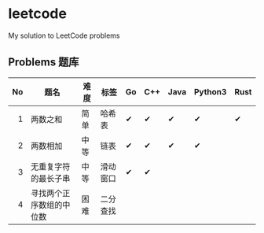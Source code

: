 # leetcode

My solution to LeetCode problems

## Problems 题库

|   No | 题名                     | 难度 | 标签     | Go       | C++      | Java     | Python3  | Rust     |
| ---: | ------------------------ | ---- | -------- | -------- | -------- | -------- | -------- | -------- |
|    1 | 两数之和                 | 简单 | 哈希表   | &#10004; | &#10004; | &#10004; | &#10004; | &#10004; |
|    2 | 两数相加                 | 中等 | 链表     | &#10004; | &#10004; | &#10004; | &#10004; |          |
|    3 | 无重复字符的最长子串     | 中等 | 滑动窗口 | &#10004; | &#10004; |          |          |          |
|    4 | 寻找两个正序数组的中位数 | 困难 | 二分查找 |          |          |          |          |          |

